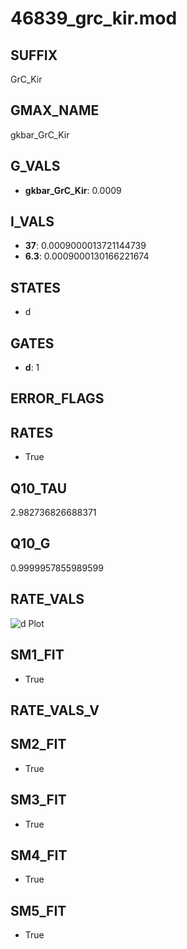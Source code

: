 # 46839_grc_kir.mod

## SUFFIX

GrC_Kir

## GMAX_NAME

gkbar_GrC_Kir

## G_VALS

- **gkbar_GrC_Kir**: 0.0009

## I_VALS

- **37**: 0.0009000013721144739
- **6.3**: 0.0009000130166221674

## STATES

- d

## GATES

- **d**: 1

## ERROR_FLAGS


## RATES

- True

## Q10_TAU

2.982736826688371

## Q10_G

0.9999957855989599

## RATE_VALS

![d Plot](/Users/pbozelos/Dropbox/icg-Chai-Panos/supermodels/output_markdown_files/K/46839_grc_kir.mod/images/d.png)

## SM1_FIT

- True

## RATE_VALS_V

## SM2_FIT

- True

## SM3_FIT

- True

## SM4_FIT

- True

## SM5_FIT

- True

